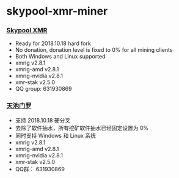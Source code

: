 # skypool-xmr-miner

### [Skypool XMR](https://xmr.skypool.org/)

* Ready for 2018.10.18 hard fork
* No donation, donation level is fixed to 0% for all mining clients
* Both Windows and Linux supported
* xmrig v2.8.1
* xmrig-amd v2.8.1
* xmrig-nvidia v2.8.1
* xmr-stak v2.5.0
* QQ group: 631930869


### [天池门罗](https://xmr.skypool.org/)

* 支持 2018.10.18 硬分叉
* 去除了软件抽水，所有挖矿软件抽水已经固定设置为 0%
* 同时支持 Windows 和 Linux 系统
* xmrig v2.8.1
* xmrig-amd v2.8.1
* xmrig-nvidia v2.8.1
* xmr-stak v2.5.0
* QQ群： 631930869
